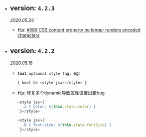 - ## version: **`4.2.3`** 
  *2020.05.24*
  - **`fix`**: [#589 CSS content property no longer renders encoded characters](https://github.com/zeit/styled-jsx/issues/589) 

- ## version: **`4.2.2`** 
  *2020.05.18*  
  - **`feat`**: `optional style tag`，eg: 
    ```javascript
    { bool && <style jsx></style> }
    ```
  - **`fix`**: 修复多个dynamic导致属性设置出错bug
    ```javascript
    <style jsx>{`
      .a { color: ${this.state.color} }
    `}</style>

    <style jsx>{`
      .b { font-size: ${this.state.fontSize} }
    `}</style>
    ```